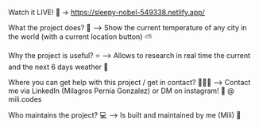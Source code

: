 Watch it LIVE! 🎉 -> https://sleepy-nobel-549338.netlify.app/

What the project does? 🤔 --> Show the current temperature of any city in the world (with a current location button) ⛅

Why the project is useful? ⭐ --> Allows to research in real time the current and the next 6 days weather 🎉

Where you can get help with this project / get in contact? 🙋‍♀️💌 --> Contact me via LinkedIn (Milagros Pernia Gonzalez) or DM on instagram! 📩 @ mili.codes

Who maintains the project? 💻 --> Is built and maintained by me (Mili) 👋
